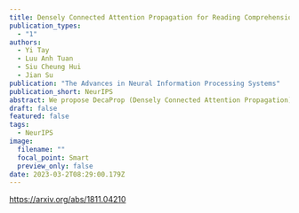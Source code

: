 ```yaml
---
title: Densely Connected Attention Propagation for Reading Comprehension
publication_types:
  - "1"
authors:
  - Yi Tay
  - Luu Anh Tuan
  - Siu Cheung Hui
  - Jian Su
publication: "The Advances in Neural Information Processing Systems"
publication_short: NeurIPS
abstract: We propose DecaProp (Densely Connected Attention Propagation), a new densely connected neural architecture for reading comprehension (RC). There are two distinct characteristics of our model. Firstly, our model densely connects all pairwise layers of the network, modeling relationships between passage and query across all hierarchical levels. Secondly, the dense connectors in our network are learned via attention instead of standard residual skip-connectors. To this end, we propose novel Bidirectional Attention Connectors (BAC) for efficiently forging connections throughout the network. We conduct extensive experiments on four challenging RC benchmarks. Our proposed approach achieves state-of-the-art results on all four, outperforming existing baselines by up to 2.6%−14.2% in absolute F1 score.
draft: false
featured: false
tags:
  - NeurIPS
image:
  filename: ""
  focal_point: Smart
  preview_only: false
date: 2023-03-2T08:29:00.179Z
---
```

https://arxiv.org/abs/1811.04210